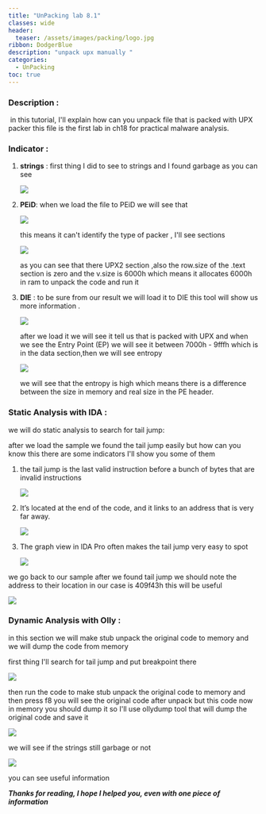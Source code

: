 ```yaml
---
title: "UnPacking lab 8.1"
classes: wide
header:
  teaser: /assets/images/packing/logo.jpg
ribbon: DodgerBlue
description: "unpack upx manually "
categories:
  - UnPacking
toc: true
---
```


### Description :

​	in this tutorial, I'll explain how can you unpack file that is packed with UPX packer this file is the first lab in ch18 for practical malware analysis.

### Indicator :

1. **strings** : first thing I did to see to strings and I found garbage as you can see 

   ![](/assets/images/packing/1.PNG)

2. **PEiD**: when we load the file to PEiD we will see that 

   ![](/assets/images/packing/2.PNG)

   this means it can't identify the type of packer , I'll see sections 

   ![](/assets/images/packing/3.PNG)

   as you can see that there UPX2 section ,also the row.size of the .text section is zero and the v.size is 6000h which means it allocates 6000h in ram to unpack the code and run it 

3. **DIE** : to be sure from our result we will load it to DIE this tool will show us more information .

   ![](/assets/images/packing/4.PNG)

   after we load it we will see it tell us that is packed with UPX and when we see the Entry Point (EP) we will see it between 7000h - 9fffh which is in the data section,then we will see entropy 

   ![](/assets/images/packing/5.PNG)

    we will see that the entropy is high which means there is a difference between the size in memory and real size in the PE header.



### Static Analysis with IDA :

we will do static analysis to search for tail jump:

after we load the sample we found the tail jump easily but how can you know this there are some indicators I'll show you some of them 

1. the tail jump is the last valid instruction before a bunch of bytes that are invalid instructions

   ![](/assets/images/packing/7.PNG)

2. It’s located at the end of the code, and it links to an address that is very far away. 

   ![](/assets/images/packing/8.PNG)

3. The graph view in IDA Pro often makes the tail jump very easy to spot

   ![](/assets/images/packing/9.PNG)

we go back to our sample after we found tail jump we should note the address to their location in our case is 409f43h this will be useful

![](/assets/images/packing/10.PNG)



### Dynamic Analysis with Olly :

in this section we will make stub unpack the original code to memory and we will dump the code from memory 

first thing I'll search for tail jump and put breakpoint there 

![](/assets/images/packing/11.PNG)

then run the code to make stub unpack the original code to memory and then press f8 you will see the original code after unpack but this code now in memory you should dump it so I'll use ollydump tool that will dump the original code and save it 

![](/assets/images/packing/12.PNG)

we will see if the strings still garbage or not 

![](/assets/images/packing/13.PNG)

you can see useful information 

***Thanks for reading, I hope I helped you, even with one piece of information***





